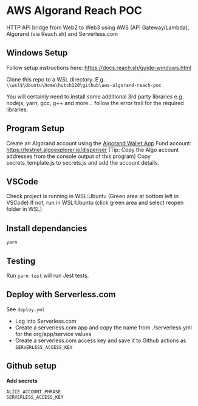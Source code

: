 # AWS Algorand Reach POC

HTTP API bridge from Web2 to Web3 using AWS (API Gateway/Lambda), Algorand (via Reach.sh) and Serverless.com

## Windows Setup

Follow setup instructions here: https://docs.reach.sh/guide-windows.html

Clone this repo to a WSL directory. E.g. `\\wsl$\Ubuntu\home\hutch120\github\aws-algorand-reach-poc`

You will certainly need to install some additional 3rd party libraries
e.g. nodejs, yarn, gcc, g++ and more... follow the error trail for the required libraries.

## Program Setup

Create an Algorand account using the [Algorand Wallet App](https://www.algorandwallet.com/)
Fund account: https://testnet.algoexplorer.io/dispenser (Tip: Copy the Algo account addresses from the console output of this program)
Copy secrets_template.js to secrets.js and add the account details.

## VSCode

Check project is running in WSL:Ubuntu (Green area at bottom left in VSCode)
If not, run in WSL:Ubuntu (click green area and select reopen folder in WSL)

## Install dependancies

`yarn`

## Testing

Run `yarn test` will run Jest tests.

## Deploy with Serverless.com

See `deploy.yml`

- Log into Serverless.com
- Create a serverless.com app and copy the name from ./serverless.yml for the org/app/service values
- Create a serverless.com access key and save it to Github actions as `SERVERLESS_ACCESS_KEY`

## Github setup

**Add secrets**

```
ALICE_ACCOUNT_PHRASE
SERVERLESS_ACCESS_KEY
```
